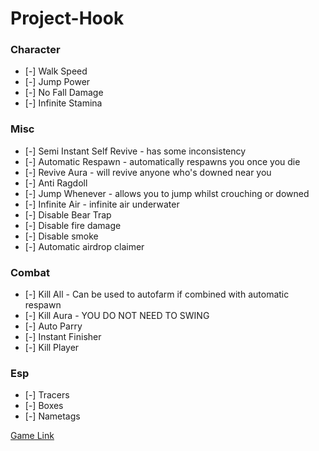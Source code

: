 # Project-Hook
### Character
* [-] Walk Speed
* [-] Jump Power
* [-] No Fall Damage
* [-] Infinite Stamina

### Misc
* [-] Semi Instant Self Revive   -   has some inconsistency
* [-] Automatic Respawn          -   automatically respawns you once you die
* [-] Revive Aura                -   will revive anyone who's downed near you
* [-] Anti Ragdoll
* [-] Jump Whenever              -   allows you to jump whilst crouching or downed
* [-] Infinite Air               -   infinite air underwater
* [-] Disable Bear Trap
* [-] Disable fire damage
* [-] Disable smoke
* [-] Automatic airdrop claimer

### Combat
* [-] Kill All - Can be used to autofarm if combined with automatic respawn
* [-] Kill Aura - YOU DO NOT NEED TO SWING
* [-] Auto Parry
* [-] Instant Finisher
* [-] Kill Player

### Esp
* [-] Tracers
* [-] Boxes
* [-] Nametags

[Game Link](https://www.roblox.com/games/4282985734/redir)
